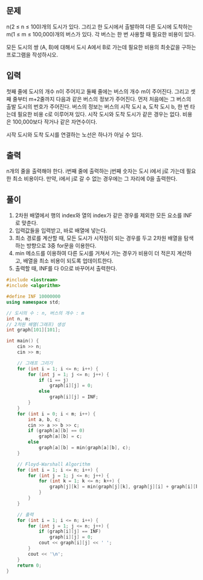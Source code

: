 ## 문제
n(2 ≤ n ≤ 100)개의 도시가 있다. 그리고 한 도시에서 출발하여 다른 도시에 도착하는 m(1 ≤ m ≤ 100,000)개의 버스가 있다. 각 버스는 한 번 사용할 때 필요한 비용이 있다.

모든 도시의 쌍 (A, B)에 대해서 도시 A에서 B로 가는데 필요한 비용의 최솟값을 구하는 프로그램을 작성하시오.

## 입력
첫째 줄에 도시의 개수 n이 주어지고 둘째 줄에는 버스의 개수 m이 주어진다. 그리고 셋째 줄부터 m+2줄까지 다음과 같은 버스의 정보가 주어진다. 먼저 처음에는 그 버스의 출발 도시의 번호가 주어진다. 버스의 정보는 버스의 시작 도시 a, 도착 도시 b, 한 번 타는데 필요한 비용 c로 이루어져 있다. 시작 도시와 도착 도시가 같은 경우는 없다. 비용은 100,000보다 작거나 같은 자연수이다.

시작 도시와 도착 도시를 연결하는 노선은 하나가 아닐 수 있다.

## 출력
n개의 줄을 출력해야 한다. i번째 줄에 출력하는 j번째 숫자는 도시 i에서 j로 가는데 필요한 최소 비용이다. 만약, i에서 j로 갈 수 없는 경우에는 그 자리에 0을 출력한다.

## 풀이
1. 2차원 배열에서 행의 index와 열의 index가 같은 경우를 제외한 모든 요소를 INF로 맞춘다.
2. 입력값들을 입력받고, 바로 배열에 넣는다.
3. 최소 경로를 계산할 때, 모든 도시가 시작점이 되는 경우를 두고 2차원 배열을 탐색하는 방향으로 3중 for문을 이용한다.
4. min 메소드를 이용하여 다른 도시를 거쳐서 가는 경우가 비용이 더 적은지 계산하고, 배열을 최소 비용이 되도록 업데이트한다.
5. 출력할 때, INF를 다 0으로 바꾸어서 출력한다.

```cpp
#include <iostream>
#include <algorithm>

#define INF 10000000
using namespace std;

// 도시의 수 : n, 버스의 개수 : m
int n, m;
// 2차원 배열(그래프) 생성
int graph[101][101];

int main() {
	cin >> n;
    cin >> m;

    // 그래프 그리기
    for (int i = 1; i <= n; i++) {
        for (int j = 1; j <= n; j++) {
            if (i == j)
                graph[i][j] = 0;
            else
                graph[i][j] = INF;
        }
    }
	for (int i = 0; i < m; i++) {
        int a, b, c;
		cin >> a >> b >> c;
        if (graph[a][b] == 0)
            graph[a][b] = c;
        else
            graph[a][b] = min(graph[a][b], c);
	}

    // Floyd-Warshall Algorithm
    for (int i = 1; i <= n; i++) {
        for (int j = 1; j <= n; j++) {
            for (int k = 1; k <= n; k++) {
                graph[j][k] = min(graph[j][k], graph[j][i] + graph[i][k]);
            }
        }
    }

    // 출력
    for (int i = 1; i <= n; i++) {
        for (int j = 1; j <= n; j++) {
            if (graph[i][j] == INF)
                graph[i][j] = 0;
            cout << graph[i][j] << ' ';
        }
        cout << '\n';
    }
	return 0;
}
```
